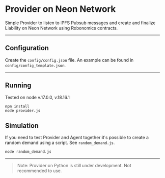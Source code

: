 # Provider on Neon Network

Simple Provider to listen to IPFS Pubsub messages and create and finalize Liability on Neon Network using Robonomics contracts.

---

## Configuration

Create the `config/config.json` file. An example can be found in `config/config_template.json`.

---

## Running
Tested on node v.17.0.0, v.18.16.1
```
npm install
node provider.js
```

## Simulation

If you need to test Provider and Agent together it's possible to create a random demand using a script. See `random_demand.js`.

```
node random_demand.js
```

---

> Note:
Provider on Python is still under development. Not recommended to use.

